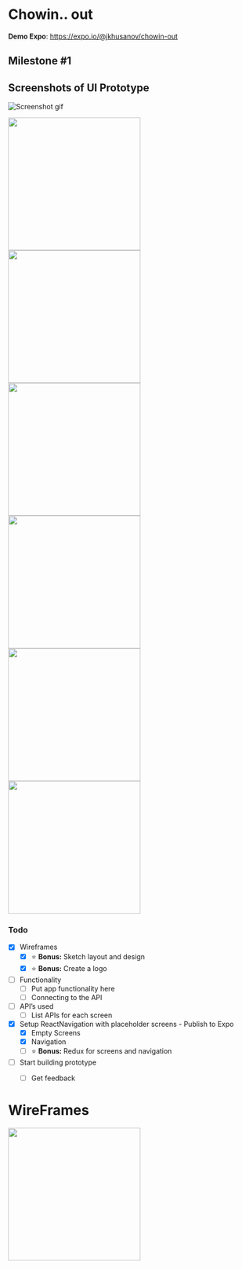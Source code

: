 # Chowin.. out
**Demo Expo**:
https://expo.io/@jkhusanov/chowin-out
## Milestone #1

## Screenshots of UI Prototype 
![Screenshot gif](https://github.com/mobile-space/chowin-out/blob/master/Screenshots/screenshot.gif)


<div style={{display: flex; flex-direction: row}}>
  <img src="Screenshots/Splash.png" width="270" />
  <img src="Screenshots/intro.png" width="270" />
  <img src="Screenshots/intro2.png" width="270" />
</div>

<div style={{display: flex; flex-direction: row}}>
  <img src="Screenshots/main.png" width="270"  />
  <img src="Screenshots/Resturant.png" width="270" />
  <img src="Screenshots/recipie.png" width="270" />
</div>



### Todo

- [x] Wireframes
  - [x] :star: **Bonus:** Sketch layout and design
  - [x] :star: **Bonus:** Create a logo
- [ ] Functionality
  - [ ] Put app functionality here 
  - [ ] Connecting to the API
- [ ] API’s used
  - [ ] List APIs for each screen
- [x] Setup ReactNavigation with placeholder screens - Publish to Expo
  - [x] Empty Screens
  - [x] Navigation
  - [ ] :star: **Bonus:** Redux for screens and navigation 
- [ ] Start building prototype
  - [ ] Get feedback


# WireFrames 

<div style={{display: flex; flex-direction: row}}>
  <img src="project-plan-files/first-basic-sketch.jpg" width="270" />

</div>
